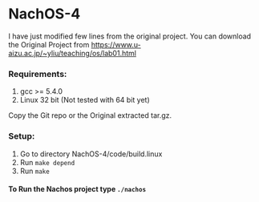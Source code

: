 # NachOS-4

I have just modified few lines from the original project. 
You can download the Original Project from https://www.u-aizu.ac.jp/~yliu/teaching/os/lab01.html

### Requirements:
1. gcc >= 5.4.0 
2. Linux 32 bit (Not tested with 64 bit yet)

Copy the Git repo or the Original extracted tar.gz.

### Setup: 
1. Go to directory NachOS-4/code/build.linux
2. Run `make depend`
3. Run `make`


#### To Run the Nachos project type `./nachos`
